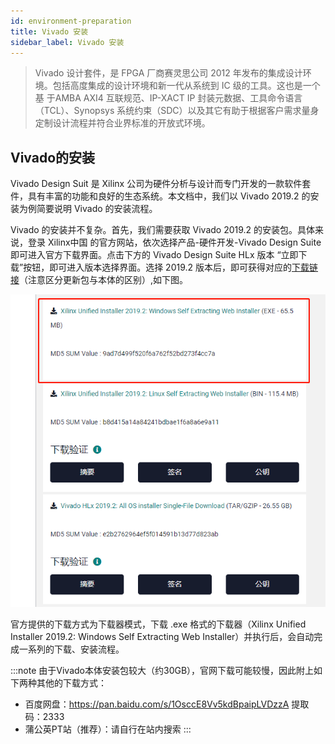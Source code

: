 ```yaml
---
id: environment-preparation
title: Vivado 安装
sidebar_label: Vivado 安装
---
```

> Vivado 设计套件，是 FPGA 厂商赛灵思公司 2012 年发布的集成设计环境。包括高度集成的设计环境和新一代从系统到 IC 级的工具。这也是一个基 于AMBA AXI4 互联规范、IP-XACT IP 封装元数据、工具命令语言（TCL）、Synopsys 系统约束（SDC）以及其它有助于根据客户需求量身定制设计流程并符合业界标准的开放式环境。

## Vivado的安装

Vivado Design Suit 是 Xilinx 公司为硬件分析与设计而专门开发的一款软件套件，具有丰富的功能和良好的生态系统。本文档中，我们以 Vivado 2019.2 的安装为例简要说明 Vivado 的安装流程。

Vivado 的安装并不复杂。首先，我们需要获取 Vivado 2019.2 的安装包。具体来说，登录 Xilinx中国 的官方网站，依次选择产品-硬件开发-Vivado Design Suite即可进入官方下载界面。点击下方的 Vivado Design Suite HLx 版本 “立即下载”按钮，即可进入版本选择界面。选择 2019.2 版本后，即可获得对应的[下载链接](https://china.xilinx.com/support/download/index.html/content/xilinx/zh/downloadNav/vivado-design-tools/2019-2.html)（注意区分更新包与本体的区别）,如下图。

![](https://github.com/fky2015/roadmap-of-nscscc/blob/master/static/img/1.png)

官方提供的下载方式为下载器模式，下载 .exe 格式的下载器（Xilinx Unified Installer 2019.2: Windows Self Extracting Web Installer）并执行后，会自动完成一系列的下载、安装流程。

:::note
由于Vivado本体安装包较大（约30GB），官网下载可能较慢，因此附上如下两种其他的下载方式：
- 百度网盘：https://pan.baidu.com/s/1OsccE8Vv5kdBpaipLVDzzA 提取码：2333
- 蒲公英PT站（推荐）：请自行在站内搜索
:::

